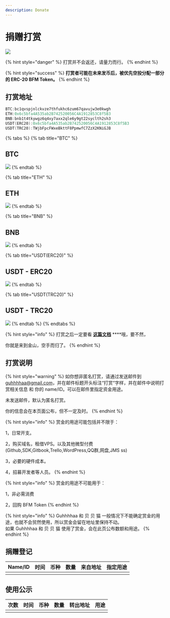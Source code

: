 ```yaml
---
description: Donate
---
```


# 捐赠打赏

![](.gitbook/assets/ping-mu-kuai-zhao-20200325-xia-wu-12.40.14.png)

{% hint style="danger" %}
打赏并不会返还，请量力而行。
{% endhint %}

{% hint style="success" %}
**打赏者可能在未来发币后，被优先空投分配一部分的 ERC-20 BFM Token。**
{% endhint %}

## 打赏地址

```cpp
BTC:bc1qvspjnlckvze7thfukhc6zum67qavujw3e0kwgh
ETH:0x6c5bfa4A535ab2B742520056C4A1912853C8f5B3
BNB:bnb1t4tkywgz6q4xy7axx2qle6y9gt22syclth2sh3
USDT(ERC20):0x6c5bfa4A535ab2B742520056C4A1912853C8f5B3
USDT(TRC20):TWjbFpcFWxeBkttF8PpmwfC7ZzX2KNiGJB
```

{% tabs %}
{% tab title="BTC" %}
## BTC

![](.gitbook/assets/screenshot_2020-03-25-11-16-30-068_com.wallet.cry.png)
{% endtab %}

{% tab title="ETH" %}
## ETH

![](.gitbook/assets/screenshot_2020-03-25-11-16-44-118_com.wallet.cry.png)
{% endtab %}

{% tab title="BNB" %}
## BNB

![](.gitbook/assets/screenshot_2020-03-25-11-16-51-521_com.wallet.cry.png)
{% endtab %}

{% tab title="USDT\(ERC20\)" %}
## USDT - ERC20

![](.gitbook/assets/screenshot_2020-03-25-11-17-06-241_com.wallet.cry.png)
{% endtab %}

{% tab title="USDT\(TRC20\)" %}
## USDT - TRC20

![](.gitbook/assets/screenshot_2020-03-25-11-16-59-554_com.wallet.cry.png)
{% endtab %}
{% endtabs %}

{% hint style="info" %}
打赏之后一定要看 [**这篇文档**](https://guhhhhaa.gitbook.io/bfm/ruan-jian-bfm-on-python) ****哦，要不然，  
  
你就是来到金山，空手而归了。
{% endhint %}

## 打赏说明

{% hint style="warning" %}
如你想非匿名打赏，请通过发送邮件到 guhhhhaa@gmail.com，并在邮件标题开头标注“打赏“字样，并在邮件中说明打赏相关信息 和 你的 name/ID。可以在邮件里指定资金用途。

未发送邮件，默认为匿名打赏。

你的信息会在本页面公布，但不一定及时。
{% endhint %}

{% hint style="info" %}
赏金的用途可能包括并不限于：

1，日常开支。

2，购买域名，租借VPS。以及其他微型付费\(Github,SDK,Gitbook,Trello,WordPress,QQ群,网盘,JMS ss\)

3，必要的硬件成本。

4，招募开发者等人员。
{% endhint %}

{% hint style="info" %}
赏金的用途不可能用于：  
  
1，非必需消费

2，回购 BFM Token
{% endhint %}

{% hint style="info" %}
Guhhhhaa 和 贝   贝   猫 一般情况下不能确定赏金的用途，也就不会贸然使用，所以赏金会留在地址里保持不动。  
如果 Guhhhhaa 和 贝   贝   猫 使用了赏金，会在此页公布数额和用途。
{% endhint %}

## 捐赠登记

| Name/ID | 时间 | 币种 | 数量 | 来自地址 | 指定用途 |
| :--- | :--- | :--- | :--- | :--- | :--- |
|  |  |  |  |  |  |

## 使用公示

| 次数 | 时间 | 币种 | 数量 | 转出地址 | 用途 |
| :--- | :--- | :--- | :--- | :--- | :--- |
|  |  |  |  |  |  |

